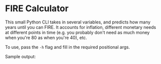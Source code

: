 FIRE Calculator
===============
This small Python CLI takes in several variables, and predicts how many years until you can FIRE. It accounts for inflation, different monetary needs at different points in time (e.g. you probably don't need as much money when you're 80 as when you're 40), etc.

To use, pass the `-h` flag and fill in the required positional args.

Sample output:
```
```


